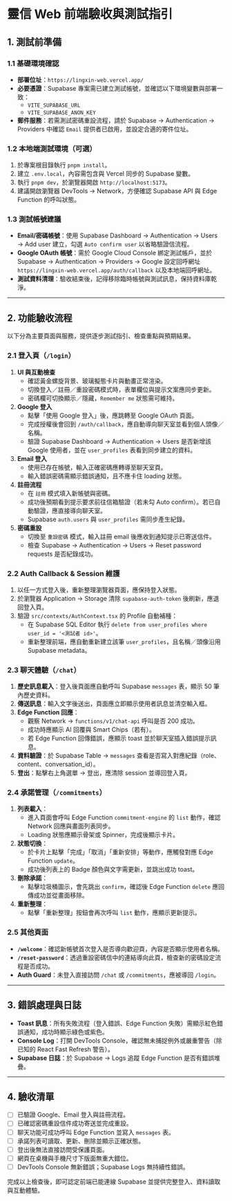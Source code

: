 # 靈信 Web 前端驗收與測試指引

## 1. 測試前準備

### 1.1 基礎環境確認
- **部署位址**：`https://lingxin-web.vercel.app/`
- **必要憑證**：Supabase 專案需已建立測試帳號，並確認以下環境變數與部署一致：
  - `VITE_SUPABASE_URL`
  - `VITE_SUPABASE_ANON_KEY`
- **郵件服務**：若需測試密碼重設流程，請於 Supabase → Authentication → Providers 中確認 `Email` 提供者已啟用，並設定合適的寄件位址。

### 1.2 本地端測試環境（可選）
1. 於專案根目錄執行 `pnpm install`。
2. 建立 `.env.local`，內容需包含與 Vercel 同步的 Supabase 變數。
3. 執行 `pnpm dev`，於瀏覽器開啟 `http://localhost:5173`。
4. 建議開啟瀏覽器 DevTools → Network，方便確認 Supabase API 與 Edge Function 的呼叫狀態。

### 1.3 測試帳號建議
- **Email/密碼帳號**：使用 Supabase Dashboard → Authentication → Users → Add user 建立，勾選 `Auto confirm user` 以省略驗證信流程。
- **Google OAuth 帳號**：需於 Google Cloud Console 綁定測試帳戶，並於 Supabase → Authentication → Providers → Google 設定回呼網址 `https://lingxin-web.vercel.app/auth/callback` 以及本地端回呼網址。
- **測試資料清理**：驗收結束後，記得移除臨時帳號與測試訊息，保持資料庫乾淨。

---

## 2. 功能驗收流程
以下分為主要頁面與服務，提供逐步測試指引、檢查重點與預期結果。

### 2.1 登入頁（`/login`）
1. **UI 與互動檢查**
   - 確認黃金螺旋背景、玻璃擬態卡片與動畫正常渲染。
   - 切換登入／註冊／重設密碼模式時，表單欄位與提示文案應同步更新。
   - 密碼欄可切換顯示／隱藏，`Remember me` 狀態需可維持。
2. **Google 登入**
   - 點擊「使用 Google 登入」後，應跳轉至 Google OAuth 頁面。
   - 完成授權後會回到 `/auth/callback`，應自動導向聊天室並看到個人頭像／名稱。
   - 驗證 Supabase Dashboard → Authentication → Users 是否新增該 Google 使用者，並在 `user_profiles` 表看到同步建立的資料。
3. **Email 登入**
   - 使用已存在帳號，輸入正確密碼應轉導至聊天室頁。
   - 輸入錯誤密碼需顯示錯誤通知，且不應卡住 loading 狀態。
4. **註冊流程**
   - 在 `註冊` 模式填入新帳號與密碼。
   - 成功後預期看到提示要求前往信箱驗證（若未勾 Auto confirm）。若已自動驗證，應直接導向聊天室。
   - Supabase `auth.users` 與 `user_profiles` 需同步產生紀錄。
5. **密碼重設**
   - 切換至 `重設密碼` 模式，輸入註冊 email 後應收到通知提示已寄送信件。
   - 檢查 Supabase → Authentication → Users → Reset password requests 是否紀錄成功。

### 2.2 Auth Callback & Session 維護
1. 以任一方式登入後，重新整理瀏覽器頁面，應保持登入狀態。
2. 於瀏覽器 Application → Storage 清除 `supabase-auth-token` 後刷新，應退回登入頁。
3. 驗證 `src/contexts/AuthContext.tsx` 的 Profile 自動補種：
   - 在 Supabase SQL Editor 執行 `delete from user_profiles where user_id = '<測試者 id>'`。
   - 重新整理前端，應自動重新建立該筆 `user_profiles`，且名稱／頭像沿用 Supabase metadata。

### 2.3 聊天體驗（`/chat`）
1. **歷史訊息載入**：登入後頁面應自動呼叫 Supabase `messages` 表，顯示 50 筆內歷史資料。
2. **傳送訊息**：輸入文字後送出，頁面應立即顯示使用者訊息並清空輸入框。
3. **Edge Function 回應**：
   - 觀察 Network → `functions/v1/chat-api` 呼叫是否 200 成功。
   - 成功時應顯示 AI 回覆與 Smart Chips（若有）。
   - 若 Edge Function 回傳錯誤，應顯示 toast 並於聊天室插入錯誤提示訊息。
4. **資料驗證**：於 Supabase Table → `messages` 查看是否寫入對應紀錄（role、content、conversation_id）。
5. **登出**：點擊右上角選單 → 登出，應清除 session 並導回登入頁。

### 2.4 承諾管理（`/commitments`）
1. **列表載入**：
   - 進入頁面會呼叫 Edge Function `commitment-engine` 的 `list` 動作，確認 Network 回應與畫面列表同步。
   - Loading 狀態應顯示骨架或 Spinner，完成後顯示卡片。
2. **狀態切換**：
   - 於卡片上點擊「完成」「取消」「重新安排」等動作，應觸發對應 Edge Function `update`。
   - 成功後列表上的 Badge 顏色與文字需更新，並跳出成功 toast。
3. **刪除承諾**：
   - 點擊垃圾桶圖示，會先跳出 `confirm`，確認後 Edge Function `delete` 應回傳成功並從畫面移除。
4. **重新整理**：
   - 點擊「重新整理」按鈕會再次呼叫 `list` 動作，應顯示更新提示。

### 2.5 其他頁面
- **`/welcome`**：確認新帳號首次登入是否導向歡迎頁，內容是否顯示使用者名稱。
- **`/reset-password`**：透過重設密碼信中的連結導向此頁，檢查新的密碼設定流程是否成功。
- **Auth Guard**：未登入直接訪問 `/chat` 或 `/commitments`，應被導回 `/login`。

---

## 3. 錯誤處理與日誌
- **Toast 訊息**：所有失敗流程（登入錯誤、Edge Function 失敗）需顯示紅色錯誤通知，成功時顯示綠色或紫色。
- **Console Log**：打開 DevTools Console，確認無未捕捉例外或嚴重警告（除已知的 React Fast Refresh 警告）。
- **Supabase 日誌**：於 Supabase → Logs 追蹤 Edge Function 是否有錯誤堆疊。

---

## 4. 驗收清單
- [ ] 已驗證 Google、Email 登入與註冊流程。
- [ ] 已確認密碼重設信件成功寄送並完成重設。
- [ ] 聊天功能可成功呼叫 Edge Function 並寫入 `messages` 表。
- [ ] 承諾列表可讀取、更新、刪除並顯示正確狀態。
- [ ] 登出後無法直接訪問受保護頁面。
- [ ] 網頁在桌機與手機尺寸下版面無重大錯位。
- [ ] DevTools Console 無新錯誤；Supabase Logs 無持續性錯誤。

完成以上檢查後，即可認定前端已能連線 Supabase 並提供完整登入、資料讀取與互動體驗。
